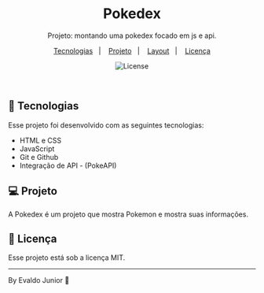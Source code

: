 <h1 align="center">Pokedex </h1>

<p align="center">
Projeto: montando uma pokedex focado em js e api.
</p>

<p align="center">
  <a href="#-tecnologias">Tecnologias</a>&nbsp;&nbsp;&nbsp;|&nbsp;&nbsp;&nbsp;
  <a href="#-projeto">Projeto</a>&nbsp;&nbsp;&nbsp;|&nbsp;&nbsp;&nbsp;
  <a href="#-layout">Layout</a>&nbsp;&nbsp;&nbsp;|&nbsp;&nbsp;&nbsp;
  <a href="#memo-licença">Licença</a>
</p>

<p align="center">
  <img alt="License" src="https://img.shields.io/static/v1?label=license&message=MIT&color=49AA26&labelColor=000000">
</p>

<br>

## 🚀 Tecnologias

Esse projeto foi desenvolvido com as seguintes tecnologias:

- HTML e CSS
- JavaScript
- Git e Github
- Integração de API - (PokeAPI) 

## 💻 Projeto

A Pokedex é um projeto que mostra Pokemon e mostra suas informações.

## :memo: Licença

Esse projeto está sob a licença MIT.

---

By Evaldo Junior :wave:
